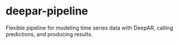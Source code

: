 # deepar-pipeline
Flexible pipeline for modeling time series data with DeepAR, calling predictions, and producing results.
